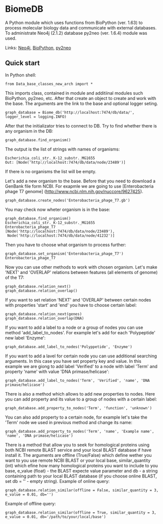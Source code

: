 # BiomeDB

A Python module which uses functions from BioPython (ver. 1.63) to process molecular biology data and communicate with external databases. To administrate Neo4j (2.1.2) database py2neo (ver. 1.6.4) module was used. 

Links: [Neo4j](http://www.neo4j.org/download), [BioPython](http://biopython.org/wiki/Download), [py2neo](https://github.com/nigelsmall/py2neo)

## Quick start
In Python shell:
````
from Data_base_classes_new_arch import *
````

This imports class, contained in module and additiinal modules such BioPython, py2neo, etc.
After that create an object to create and work with the base. The arguments are the link to the base and optional logger seting.

````
graph_database = Biome_db('http://localhost:7474/db/data/', logger_level = logging.INFO)
````

After that the initializator tries to connect to DB. Try to find whether there is any organism in the DB:

````
graph_database.find_organism()
````

The output is the list of strings with names of organisms:
````
Escherichia_coli_str._K-12_substr._MG1655
Out: [Node('http://localhost:7474/db/data/node/23489')]
````

If there is no organisms the list will be empty.

Let's add a new organism to the base. Before that you need to download a GenBank file form NCBI. For exapmle we are going to use [Enterobacteria phage T7 genome] (http://www.ncbi.nlm.nih.gov/nuccore/9627425).
````
graph_database.create_nodes('Enterobacteria_phage_T7.gb')
````

You may check now wheter organism is in the base:

````
graph_database.find_organism()
Escherichia_coli_str._K-12_substr._MG1655
Enterobacteria_phage_T7
[Node('http://localhost:7474/db/data/node/23489'),
 Node('http://localhost:7474/db/data/node/41232')]
````

Then you have to choose what organism to process further:

````
graph_database.set_organism('Enterobacteria_phage_T7')
Enterobacteria_phage_T7
````

Now you can use other methods to work with chosen organism. Let's make 'NEXT' and 'OVERLAP' relations between features (all elements of genome) of the T7:
````
graph_database.relation_next()
graph_database.relation_overlap()
````

If you want to set relation 'NEXT' and 'OVERLAP' between certain nodes with properties 'start' and 'end' you have to choose certain label:
````
graph_database.relation_next(genes)
graph_database.relation_overlap(DNA)
````

If you want to add a label to a node or a group of nodes you can use method 'add_label_to_nodes'. For example let's add for each 'Polypeptide' new label 'Enzyme':
````
graph_database.add_label_to_nodes('Polyppetide', 'Enzyme')
````
If you want to add a lavel for certain node you can use additional searching arguments. In this case you have set property key and value. In this example we are giong to add label 'Verified' to a node with label 'Term' and property 'name' with value 'DNA primase/helicase':
````
graph_database.add_label_to_nodes('Term', 'Verified', 'name', 'DNA primase/helicase')
````

There is also a method which allows to add new properties to nodes. Here you can add property and its value to a group of nodes with a certain label:
````
graph_database.add_property_to_nodes('Term', 'function', 'unknown')
````
You can also add property to a certain node, for example let's take the 'Term' node we used in previous method and change its name:
````
graph_database.add_property_to_nodes('Term', 'name', 'Example name', 'name', 'DNA primase/helicase')
````
There is a method that allow you to seek for homological proteins using both NCBI remote BLAST service and your local BLAST database if have install it. The arguments are offline (True/False) which define wether you want to you use remote NCBI BLAST or your local base, similar_quantity (int) which efine how many homological proteins you want to include to you base, e_value (float) - the BLAST expecte value parameter and db - a string containing path to your local BLAST database (if you choose online BLAST, set db = '' - empty string).
Example of online query:
````
graph_database.relation_similar(offline = False, similar_quantity = 3, e_value = 0.01, db='')
````
Example of offline query:
````
graph_database.relation_similar(offline = True, similar_quantity = 3, e_value = 0.01, db='/path/to/your/local/base')
````


